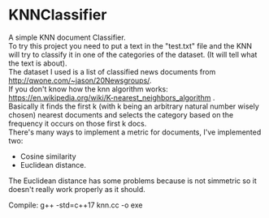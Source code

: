 # KNNClassifier
A simple KNN document Classifier. \
To try this project you need to put a text in the "test.txt" file and the KNN will try to classify it in one of the categories of the dataset. (It will tell what the text is about). \
The dataset I used is a list of classified news documents from http://qwone.com/~jason/20Newsgroups/. \
If you don't know how the knn algorithm works: https://en.wikipedia.org/wiki/K-nearest_neighbors_algorithm .\
Basically it finds the first k (with k being an arbitrary natural number wisely chosen) nearest documents and selects the category based on the frequency it occurs on those first k docs. \
There's many ways to implement a metric for documents, I've implemented two: 
- Cosine similarity 
- Euclidean distance. 

The Euclidean distance has some problems because is not simmetric so it doesn't really work properly as it should. 

Compile:
g++ -std=c++17 knn.cc -o exe

